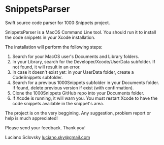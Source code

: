 # SnippetsParser
Swift source code parser for 1000 Snippets project. 

SnippetsParser is a MacOS Command Line tool. You should run it to install the code snippets in your Xcode installation.

The installation will perform the following steps:
1. Search for your MacOS user's Documents and Library folders.
2. In your Library, search for the Developer/Xcode/UserData subfolder. If not found, it will result in an error.
3. In case it doesn't exist yet: in your UserData folder, create a CodeSnippets subfolder.
4. Search for a previous 1000Snippets subfolder in your Documents folder. If found, delete previous version if exist (with confirmation).
5. Clone the 1000Snippets GitHub repo into your Documents folder.
6. If Xcode is running, it will warn you. You must restart Xcode to have the code snippets available in the snippet's area.

The project is on the very beggining. Any suggestion, problem report or help is much appreciated! 

Please send your feedback. Thank you!

Luciano Sclovsky
luciano.sky@gmail.com
